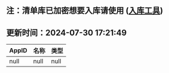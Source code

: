 ## 注：清单库已加密想要入库请使用 ([入库工具](https://github.com/BlankTMing/ManifestAutoUpdate/releases))

## 更新时间：2024-07-30 17:21:49
| AppID | 名称 | 类型  |
| :-------------------- | :----------------------------- | :----------- |
| null | null| null |
